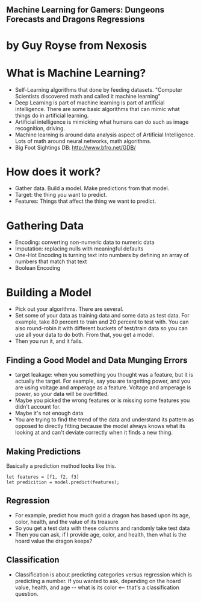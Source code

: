 ## Machine Learning for Gamers: Dungeons Forecasts and Dragons Regressions
# by Guy Royse from Nexosis

# What is Machine Learning?
- Self-Learning algorithms that done by feeding datasets. "Computer Scientists discovered math and called it machine learning"
- Deep Learning is part of machine learning is part of artificial intelligence. There are some basic algorithms that can mimic what things do in artificial learning.
- Artificial intelligence is mimicking what humans can do such as image recognition, driving.
- Machine learning is around data analysis aspect of Artificial Intelligence. Lots of math around neural networks, math algorithms.
- Big Foot Sightings DB: http://www.bfro.net/GDB/ 

# How does it work?
- Gather data. Build a model. Make predictions from that model.
- Target: the thing you want to predict. 
- Features: Things that affect the thing we want to predict. 

# Gathering Data
- Encoding: converting non-numeric data to numeric data
- Imputation: replacing nulls with meaningful defaults
- One-Hot Encoding is turning text into numbers by defining an array of numbers that match that text
- Boolean Encoding

# Building a Model
- Pick out your algorithms. There are several.
- Set some of your data as training data and some data as test data. For example, take 80 percent to train and 20 percent to test with. You can also round-robin it with different buckets of test/train data so you can use all your data to do both. From that, you get a model.
- Then you run it, and it fails. 

## Finding a Good Model and Data Munging Errors
- target leakage: when you something you thought was a feature, but it is actually the target. For example, say you are targetting power, and you are using voltage and amperage as a feature. Voltage and amperage is power, so your data will be overfitted.
- Maybe you picked the wrong features or is missing some features you didn't account for.
- Maybe it's not enough data
- You are trying to find the trend of the data and understand its pattern as opposed to directly fitting because the model always knows what its looking at and can't deviate correctly when it finds a new thing.

## Making Predictions
Basically a prediction method looks like this.
```
let features = [f1, f2, f3]
let predicition = model.predict(features);
```

## Regression
- For example, predict how much gold a dragon has based upon its age, color, health, and the value of its treasure
- So you get a test data with these columns and randomly take test data
- Then you can ask, if I provide age, color, and health, then what is the hoard value the dragon keeps?

## Classification
- Classification is about predicting categories versus regression which is predicting a number. If you wanted to ask, depending on the hoard value, health, and age -- what is its color <-- that's a classification question.





